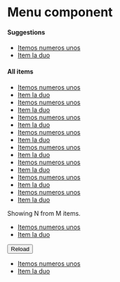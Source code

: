 # Menu component

<div class="skittles-components-sample">
    <section class="menu">
        <div class="menu__content">
            <h4 class="menu__title">Suggestions</h4>
            <ul class="menu__items">
                <li><a class="menu__item" href="">Itemos numeros unos</a></li>
                <li><a class="menu__item" href="">Item la duo</a></li>
            </ul>
            <h4 class="menu__title">All items</h4>
            <ul class="menu__items">
                <li><a class="menu__item" href="">Itemos numeros unos</a></li>
                <li><a class="menu__item" href="">Item la duo</a></li>
                <li><a class="menu__item" href="">Itemos numeros unos</a></li>
                <li><a class="menu__item" href="">Item la duo</a></li>
                <li><a class="menu__item" href="">Itemos numeros unos</a></li>
                <li><a class="menu__item" href="">Item la duo</a></li>
                <li><a class="menu__item" href="">Itemos numeros unos</a></li>
                <li><a class="menu__item" href="">Item la duo</a></li>
                <li><a class="menu__item" href="">Itemos numeros unos</a></li>
                <li><a class="menu__item" href="">Item la duo</a></li>
                <li><a class="menu__item" href="">Itemos numeros unos</a></li>
                <li><a class="menu__item" href="">Item la duo</a></li>
                <li><a class="menu__item" href="">Itemos numeros unos</a></li>
                <li><a class="menu__item" href="">Item la duo</a></li>
                <li><a class="menu__item" href="">Itemos numeros unos</a></li>
                <li><a class="menu__item" href="">Item la duo</a></li>
            </ul>
        </div>
        <footer class="menu__footer">Showing N from M items.</footer>
    </section>
</div>

<div class="skittles-components-sample">
    <section class="menu">
        <ul class="menu__items">
            <li><a class="menu__item" href="">Itemos numeros unos</a></li>
            <li><a class="menu__item" href="">Item la duo</a></li>
        </ul>
        <footer class="menu__footer">
            <div class="flex flex--center"><button class="button button--small button--link button--danger" type="button">Reload</button></div>
        </footer>
    </section>
</div>

<div class="skittles-components-sample">
    <section class="menu">
        <ul class="menu__items">
            <li><a class="menu__item" href="">Itemos numeros unos</a></li>
            <li><a class="menu__item" href="">Item la duo</a></li>
        </ul>
    </section>
</div>